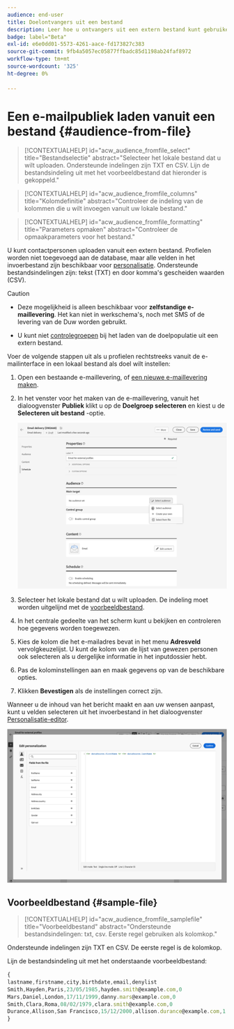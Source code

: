 ```yaml
---
audience: end-user
title: Doelontvangers uit een bestand
description: Leer hoe u ontvangers uit een extern bestand kunt gebruiken om uw e-mailpubliek te maken
badge: label="Beta"
exl-id: e6e0dd01-5573-4261-aace-fd173827c383
source-git-commit: 9fb4a5057ec05877ffbadc85d1198ab24faf8972
workflow-type: tm+mt
source-wordcount: '325'
ht-degree: 0%

---
```


# Een e-mailpubliek laden vanuit een bestand {#audience-from-file}

>[!CONTEXTUALHELP]
>id="acw_audience_fromfile_select"
>title="Bestandselectie"
>abstract="Selecteer het lokale bestand dat u wilt uploaden. Ondersteunde indelingen zijn TXT en CSV. Lijn de bestandsindeling uit met het voorbeeldbestand dat hieronder is gekoppeld."

>[!CONTEXTUALHELP]
>id="acw_audience_fromfile_columns"
>title="Kolomdefinitie"
>abstract="Controleer de indeling van de kolommen die u wilt invoegen vanuit uw lokale bestand."

>[!CONTEXTUALHELP]
>id="acw_audience_fromfile_formatting"
>title="Parameters opmaken"
>abstract="Controleer de opmaakparameters voor het bestand."

U kunt contactpersonen uploaden vanuit een extern bestand. Profielen worden niet toegevoegd aan de database, maar alle velden in het invoerbestand zijn beschikbaar voor [personalisatie](../personalization/gs-personalization.md). Ondersteunde bestandsindelingen zijn: tekst (TXT) en door komma&#39;s gescheiden waarden (CSV).

>[!CAUTION]
>
>* Deze mogelijkheid is alleen beschikbaar voor **zelfstandige e-maillevering**. Het kan niet in werkschema&#39;s, noch met SMS of de levering van de Duw worden gebruikt.
>
>* U kunt niet [controlegroepen](control-group.md) bij het laden van de doelpopulatie uit een extern bestand.


Voer de volgende stappen uit als u profielen rechtstreeks vanuit de e-mailinterface in een lokaal bestand als doel wilt instellen:

1. Open een bestaande e-maillevering, of [een nieuwe e-maillevering maken](../email/create-email.md).
1. In het venster voor het maken van de e-maillevering, vanuit het dialoogvenster **Publiek** klikt u op de **Doelgroep selecteren** en kiest u de **Selecteren uit bestand** -optie.

   ![](assets/select-from-file.png)

1. Selecteer het lokale bestand dat u wilt uploaden. De indeling moet worden uitgelijnd met de [voorbeeldbestand](#sample-file).
1. In het centrale gedeelte van het scherm kunt u bekijken en controleren hoe gegevens worden toegewezen.
1. Kies de kolom die het e-mailadres bevat in het menu **Adresveld** vervolgkeuzelijst. U kunt de kolom van de lijst van gewezen personen ook selecteren als u dergelijke informatie in het inputdossier hebt.
1. Pas de kolominstellingen aan en maak gegevens op van de beschikbare opties.
1. Klikken **Bevestigen** als de instellingen correct zijn.

Wanneer u de inhoud van het bericht maakt en aan uw wensen aanpast, kunt u velden selecteren uit het invoerbestand in het dialoogvenster [Personalisatie-editor](../personalization/gs-personalization.md).

![](assets/select-external-perso.png)


## Voorbeeldbestand {#sample-file}

>[!CONTEXTUALHELP]
>id="acw_audience_fromfile_samplefile"
>title="Voorbeeldbestand"
>abstract="Ondersteunde bestandsindelingen: txt, csv. Eerste regel gebruiken als kolomkop."

Ondersteunde indelingen zijn TXT en CSV. De eerste regel is de kolomkop.

Lijn de bestandsindeling uit met het onderstaande voorbeeldbestand:

```javascript
{
lastname,firstname,city,birthdate,email,denylist
Smith,Hayden,Paris,23/05/1985,hayden.smith@example.com,0
Mars,Daniel,London,17/11/1999,danny.mars@example.com,0
Smith,Clara,Roma,08/02/1979,clara.smith@example.com,0
Durance,Allison,San Francisco,15/12/2000,allison.durance@example.com,1
}
```
